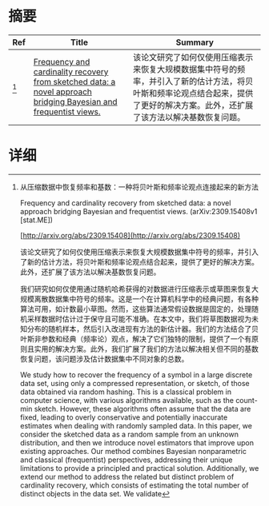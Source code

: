 # 摘要

| Ref | Title | Summary |
| --- | --- | --- |
| [^1] | [Frequency and cardinality recovery from sketched data: a novel approach bridging Bayesian and frequentist views.](http://arxiv.org/abs/2309.15408) | 该论文研究了如何仅使用压缩表示来恢复大规模数据集中符号的频率，并引入了新的估计方法，将贝叶斯和频率论观点结合起来，提供了更好的解决方案。此外，还扩展了该方法以解决基数恢复问题。 |

# 详细

[^1]: 从压缩数据中恢复频率和基数：一种将贝叶斯和频率论观点连接起来的新方法

    Frequency and cardinality recovery from sketched data: a novel approach bridging Bayesian and frequentist views. (arXiv:2309.15408v1 [stat.ME])

    [http://arxiv.org/abs/2309.15408](http://arxiv.org/abs/2309.15408)

    该论文研究了如何仅使用压缩表示来恢复大规模数据集中符号的频率，并引入了新的估计方法，将贝叶斯和频率论观点结合起来，提供了更好的解决方案。此外，还扩展了该方法以解决基数恢复问题。

    

    我们研究如何仅使用通过随机哈希获得的对数据进行压缩表示或草图来恢复大规模离散数据集中符号的频率。这是一个在计算机科学中的经典问题，有各种算法可用，如计数最小草图。然而，这些算法通常假设数据是固定的，处理随机采样数据时估计过于保守且可能不准确。在本文中，我们将草图数据视为未知分布的随机样本，然后引入改进现有方法的新估计器。我们的方法结合了贝叶斯非参数和经典（频率论）观点，解决了它们独特的限制，提供了一个有原则且实用的解决方案。此外，我们扩展了我们的方法以解决相关但不同的基数恢复问题，该问题涉及估计数据集中不同对象的总数。

    We study how to recover the frequency of a symbol in a large discrete data set, using only a compressed representation, or sketch, of those data obtained via random hashing. This is a classical problem in computer science, with various algorithms available, such as the count-min sketch. However, these algorithms often assume that the data are fixed, leading to overly conservative and potentially inaccurate estimates when dealing with randomly sampled data. In this paper, we consider the sketched data as a random sample from an unknown distribution, and then we introduce novel estimators that improve upon existing approaches. Our method combines Bayesian nonparametric and classical (frequentist) perspectives, addressing their unique limitations to provide a principled and practical solution. Additionally, we extend our method to address the related but distinct problem of cardinality recovery, which consists of estimating the total number of distinct objects in the data set. We validate
    


